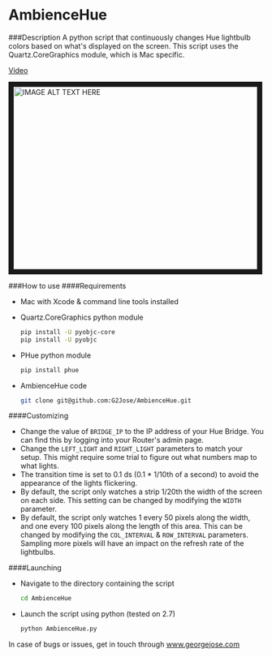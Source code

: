 # AmbienceHue
###Description
A python script that continuously changes Hue lightbulb colors based on what's displayed on the screen. This script uses the Quartz.CoreGraphics module, which is Mac specific. 

[Video](http://www.youtube.com/watch?feature=player_embedded&v=pHmz-tI5FK0)

<a href="http://www.youtube.com/watch?feature=player_embedded&v=pHmz-tI5FK0
" target="_blank"><img src="http://img.youtube.com/vi/pHmz-tI5FK0/0.jpg" 
alt="IMAGE ALT TEXT HERE" width="480" height="360" border="10" /></a>

###How to use
####Requirements
- Mac with Xcode & command line tools installed

- Quartz.CoreGraphics python module

	```bash
	pip install -U pyobjc-core
	pip install -U pyobjc
	```

- PHue python module

	```bash
	pip install phue
	```

- AmbienceHue code

	```bash
	git clone git@github.com:G2Jose/AmbienceHue.git
	```

####Customizing
- Change the value of `BRIDGE_IP` to the IP address of your Hue Bridge. You can find this by logging into your Router's admin page. 
- Change the `LEFT_LIGHT` and `RIGHT_LIGHT` parameters to match your setup. This might require some trial to figure out what numbers map to what lights. 
- The transition time is set to 0.1 ds (0.1 * 1/10th of a second) to avoid the appearance of the lights flickering. 
- By default, the script only watches a strip 1/20th the width of the screen on each side. This setting can be changed by modifying the `WIDTH` parameter.
- By default, the script only watches 1 every 50 pixels along the width, and one every 100 pixels along the length of this area. This can be changed by modifying the `COL_INTERVAL` & `ROW_INTERVAL` parameters. Sampling more pixels will have an impact on the refresh rate of the lightbulbs. 

####Launching
- Navigate to the directory containing the script

	```bash
	cd AmbienceHue
	```

- Launch the script using python (tested on 2.7)

	```bash
	python AmbienceHue.py
	```

In case of bugs or issues, get in touch through www.georgejose.com